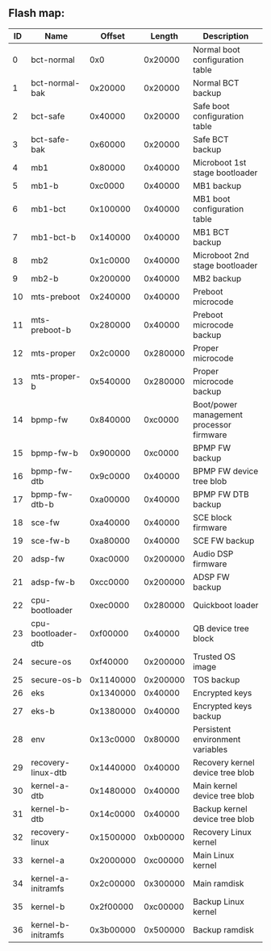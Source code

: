 ## Flash map:

| ID | Name | Offset | Length | Description |
| -- | ---- | ------ | ------ | ----------- |
| 0 | bct-normal | 0x0 | 0x20000 | Normal boot configuration table |
| 1 | bct-normal-bak | 0x20000 | 0x20000 | Normal BCT backup |
| 2 | bct-safe | 0x40000 | 0x20000 | Safe boot configuration table |
| 3 | bct-safe-bak | 0x60000 | 0x20000 | Safe BCT backup |
| 4 | mb1 | 0x80000 | 0x40000 | Microboot 1st stage bootloader |
| 5 | mb1-b | 0xc0000 | 0x40000 | MB1 backup |
| 6 | mb1-bct | 0x100000 | 0x40000 | MB1 boot configuration table |
| 7 | mb1-bct-b | 0x140000 | 0x40000 | MB1 BCT backup |
| 8 | mb2 | 0x1c0000 | 0x40000 | Microboot 2nd stage bootloader |
| 9 | mb2-b | 0x200000 | 0x40000 | MB2 backup |
| 10 | mts-preboot | 0x240000 | 0x40000 | Preboot microcode |
| 11 | mts-preboot-b | 0x280000 | 0x40000 | Preboot microcode backup |
| 12 | mts-proper | 0x2c0000 | 0x280000 | Proper microcode |
| 13 | mts-proper-b | 0x540000 | 0x280000 | Proper microcode backup |
| 14 | bpmp-fw | 0x840000 | 0xc0000 | Boot/power management processor firmware |
| 15 | bpmp-fw-b | 0x900000 | 0xc0000 | BPMP FW backup |
| 16 | bpmp-fw-dtb | 0x9c0000 | 0x40000 | BPMP FW device tree blob |
| 17 | bpmp-fw-dtb-b | 0xa00000 | 0x40000 | BPMP FW DTB backup |
| 18 | sce-fw | 0xa40000 | 0x40000 | SCE block firmware |
| 19 | sce-fw-b | 0xa80000 | 0x40000 | SCE FW backup |
| 20 | adsp-fw | 0xac0000 | 0x200000 | Audio DSP firmware |
| 21 | adsp-fw-b | 0xcc0000 | 0x200000 | ADSP FW backup |
| 22 | cpu-bootloader | 0xec0000 | 0x280000 | Quickboot loader |
| 23 | cpu-bootloader-dtb | 0xf00000 | 0x40000 | QB device tree block |
| 24 | secure-os | 0xf40000 | 0x200000 | Trusted OS image |
| 25 | secure-os-b | 0x1140000 | 0x200000 | TOS backup |
| 26 | eks | 0x1340000 | 0x40000 | Encrypted keys |
| 27 | eks-b | 0x1380000 | 0x40000 | Encrypted keys backup |
| 28 | env | 0x13c0000 | 0x80000 | Persistent environment variables |
| 29 | recovery-linux-dtb | 0x1440000 | 0x40000 | Recovery kernel device tree blob |
| 30 | kernel-a-dtb | 0x1480000 | 0x40000 | Main kernel device tree blob |
| 31 | kernel-b-dtb | 0x14c0000 | 0x40000 | Backup kernel device tree blob |
| 32 | recovery-linux | 0x1500000 | 0xb00000 | Recovery Linux kernel |
| 33 | kernel-a | 0x2000000 | 0xc00000 | Main Linux kernel |
| 34 | kernel-a-initramfs | 0x2c00000 | 0x300000 | Main ramdisk |
| 35 | kernel-b | 0x2f00000 | 0xc00000 | Backup Linux kernel |
| 36 | kernel-b-initramfs | 0x3b00000 | 0x500000 | Backup ramdisk |
